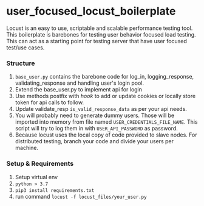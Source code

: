 # user_focused_locust_boilerplate
Locust is an easy to use, scriptable and scalable performance testing tool. This boilerplate is barebones for testing user behavior focused load testing. This can act as a starting point for testing server that have user focused test/use cases. 

### Structure 
1. ```base_user.py``` contains the barebone code for log_in, logging_response, validating_response and handling user's login pool. 
2. Extend the base_user.py to implement api for login
3. Use methods postfix with *hook* to add or update cookies or locally store token for api calls to follow. 
4. Update validate_resp ```is_valid_response_data``` as per your api needs. 
5. You will probably need to generate dummy users. Those will be imported into memory from file named ```USER_CREDENTIALS_FILE_NAME```. This script will try to log them in with ```USER_API_PASSWORD``` as password. 
6. Because locust uses the local copy of code provided to slave nodes. For distributed testing, branch your code and divide your users per machine. 

### Setup & Requirements
1. Setup virtual env
2. ``` python > 3.7  ```
3. ``` pip3 install requirements.txt ```
4. run command ``` locust -f locust_files/your_user.py ```


